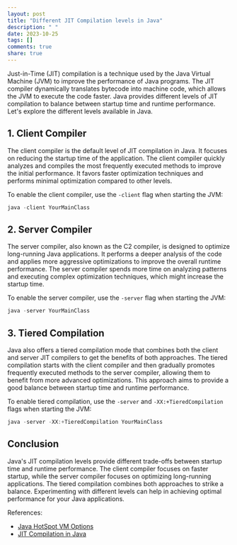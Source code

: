 ```yaml
---
layout: post
title: "Different JIT Compilation levels in Java"
description: " "
date: 2023-10-25
tags: []
comments: true
share: true
---
```


Just-in-Time (JIT) compilation is a technique used by the Java Virtual Machine (JVM) to improve the performance of Java programs. The JIT compiler dynamically translates bytecode into machine code, which allows the JVM to execute the code faster. Java provides different levels of JIT compilation to balance between startup time and runtime performance. Let's explore the different levels available in Java.

## 1. Client Compiler

The client compiler is the default level of JIT compilation in Java. It focuses on reducing the startup time of the application. The client compiler quickly analyzes and compiles the most frequently executed methods to improve the initial performance. It favors faster optimization techniques and performs minimal optimization compared to other levels.

To enable the client compiler, use the `-client` flag when starting the JVM:

```java
java -client YourMainClass
```

## 2. Server Compiler

The server compiler, also known as the C2 compiler, is designed to optimize long-running Java applications. It performs a deeper analysis of the code and applies more aggressive optimizations to improve the overall runtime performance. The server compiler spends more time on analyzing patterns and executing complex optimization techniques, which might increase the startup time.

To enable the server compiler, use the `-server` flag when starting the JVM:

```java
java -server YourMainClass
```

## 3. Tiered Compilation

Java also offers a tiered compilation mode that combines both the client and server JIT compilers to get the benefits of both approaches. The tiered compilation starts with the client compiler and then gradually promotes frequently executed methods to the server compiler, allowing them to benefit from more advanced optimizations. This approach aims to provide a good balance between startup time and runtime performance.

To enable tiered compilation, use the `-server` and `-XX:+TieredCompilation` flags when starting the JVM:

```java
java -server -XX:+TieredCompilation YourMainClass
```

## Conclusion

Java's JIT compilation levels provide different trade-offs between startup time and runtime performance. The client compiler focuses on faster startup, while the server compiler focuses on optimizing long-running applications. The tiered compilation combines both approaches to strike a balance. Experimenting with different levels can help in achieving optimal performance for your Java applications.

References:
- [Java HotSpot VM Options](https://docs.oracle.com/en/java/javase/14/docs/specs/man/java.html)
- [JIT Compilation in Java](https://www.baeldung.com/java-jit-compilation)